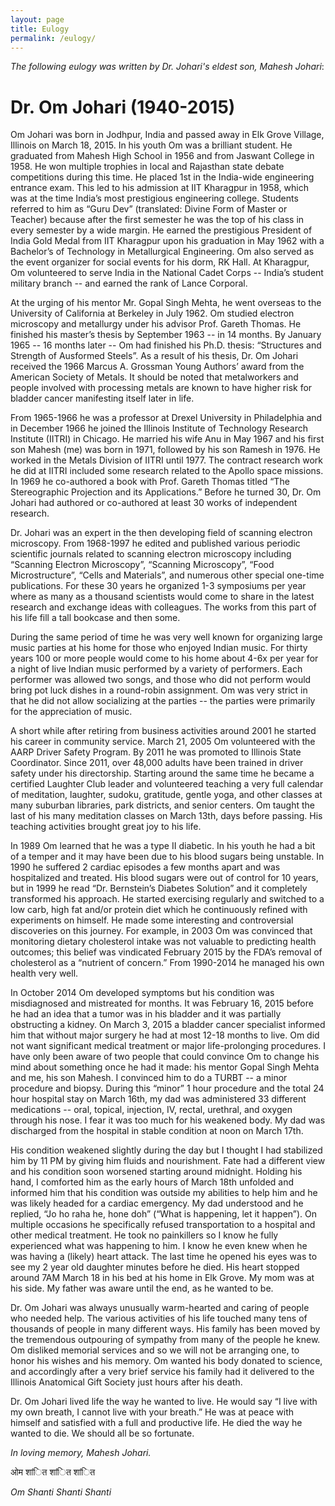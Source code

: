 ```yaml
---
layout: page
title: Eulogy
permalink: /eulogy/
---
```


*The following eulogy was written by Dr. Johari's eldest son, Mahesh Johari*:

Dr. Om Johari (1940-2015)
===

Om Johari was born in Jodhpur, India and passed away in Elk Grove Village, Illinois on March 18, 2015.  In his youth Om was a brilliant student.  He graduated from Mahesh High School in 1956 and from Jaswant College in 1958.  He won multiple trophies in local and Rajasthan state debate competitions during this time.  He placed 1st in the India-wide engineering entrance exam.  This led to his admission at IIT Kharagpur in 1958, which was at the time India’s most prestigious engineering college.  Students referred to him as “Guru Dev” (translated: Divine Form of Master or Teacher) because after the first semester he was the top of his class in every semester by a wide margin.  He earned the prestigious President of India Gold Medal from IIT Kharagpur upon his graduation in May 1962 with a Bachelor’s of Technology in Metallurgical Engineering.  Om also served as the event organizer for social events for his dorm, RK Hall.  At Kharagpur, Om volunteered to serve India in the National Cadet Corps -- India’s student military branch -- and earned the rank of Lance Corporal.

At the urging of his mentor Mr. Gopal Singh Mehta, he went overseas to the University of California at Berkeley in July 1962.  Om studied electron microscopy and metallurgy under his advisor Prof. Gareth Thomas.  He finished his master’s thesis by September 1963 -- in 14 months.  By January 1965 -- 16 months later -- Om had finished his Ph.D. thesis: “Structures and Strength of Ausformed Steels”.  As a result of his thesis, Dr. Om Johari received the 1966 Marcus A. Grossman Young Authors’ award from the American Society of Metals.  It should be noted that metalworkers and people involved with processing metals are known to have higher risk for bladder cancer manifesting itself later in life.

From 1965-1966 he was a professor at Drexel University in Philadelphia and in December 1966 he joined the Illinois Institute of Technology Research Institute (IITRI) in Chicago.  He married his wife Anu in May 1967 and his first son Mahesh (me) was born in 1971, followed by his son Ramesh in 1976.  He worked in the Metals Division of IITRI until 1977.  The contract research work he did at IITRI included some research related to the Apollo space missions.  In 1969 he co-authored a book with Prof. Gareth Thomas titled “The Stereographic Projection and its Applications.”  Before he turned 30, Dr. Om Johari had authored or co-authored at least 30 works of independent research.

Dr. Johari was an expert in the then developing field of scanning electron microscopy.  From 1968-1997 he edited and published various periodic scientific journals related to scanning electron microscopy including “Scanning Electron Microscopy”, “Scanning Microscopy”, “Food Microstructure”, “Cells and Materials”, and numerous other special one-time publications.  For these 30 years he organized 1-3 symposiums per year where as many as a thousand scientists would come to share in the latest research and exchange ideas with colleagues.  The works from this part of his life fill a tall bookcase and then some.

During the same period of time he was very well known for organizing large music parties at his home for those who enjoyed Indian music.  For thirty years 100 or more people would come to his home about 4-6x per year for a night of live Indian music performed by a variety of performers.  Each performer was allowed two songs, and those who did not perform would bring pot luck dishes in a round-robin assignment.  Om was very strict in that he did not allow socializing at the parties -- the parties were primarily for the appreciation of music.

A short while after retiring from business activities around 2001 he started his career in community service.  March 21, 2005 Om volunteered with the AARP Driver Safety Program.  By 2011 he was promoted to Illinois State Coordinator.  Since 2011, over 48,000 adults have been trained in driver safety under his directorship. Starting around the same time he became a certified Laughter Club leader and volunteered teaching a very full calendar of meditation, laughter, sudoku, gratitude, gentle yoga, and other classes at many suburban libraries, park districts, and senior centers.  Om taught the last of his many meditation classes on March 13th, days before passing.  His teaching activities brought great joy to his life.

In 1989 Om learned that he was a type II diabetic.  In his youth he had a bit of a temper and it may have been due to his blood sugars being unstable.  In 1990 he suffered 2 cardiac episodes a few months apart and was hospitalized and treated.  His blood sugars were out of control for 10 years, but in 1999 he read “Dr. Bernstein’s Diabetes Solution” and it completely transformed his approach.  He started exercising regularly and switched to a low carb, high fat and/or protein diet which he continuously refined with experiments on himself.  He made some interesting and controversial discoveries on this journey.  For example, in 2003 Om was convinced that monitoring dietary cholesterol intake was not valuable to predicting health outcomes; this belief was vindicated February 2015 by the FDA’s removal of cholesterol as a “nutrient of concern.”  From 1990-2014 he managed his own health very well.

In October 2014 Om developed symptoms but his condition was misdiagnosed and mistreated for months.  It was February 16, 2015 before he had an idea that a tumor was in his bladder and it was partially obstructing a kidney.  On March 3, 2015 a bladder cancer specialist informed him that without major surgery he had at most 12-18 months to live.  Om did not want significant medical treatment or major life-prolonging procedures.  I have only been aware of two people that could convince Om to change his mind about something once he had it made: his mentor Gopal Singh Mehta and me, his son Mahesh.  I convinced him to do a TURBT -- a minor procedure and biopsy.  During this “minor” 1 hour procedure and the total 24 hour hospital stay on March 16th, my dad was administered 33 different medications -- oral, topical, injection, IV, rectal, urethral, and oxygen through his nose.  I fear it was too much for his weakened body.  My dad was discharged from the hospital in stable condition at noon on March 17th.

His condition weakened slightly during the day but I thought I had stabilized him by 11 PM by giving him fluids and nourishment.  Fate had a different view and his condition soon worsened starting around midnight.  Holding his hand, I comforted him as the early hours of March 18th unfolded and informed him that his condition was outside my abilities to help him and he was likely headed for a cardiac emergency.  My dad understood and he replied, “Jo ho raha he, hone doh” (“What is happening, let it happen”).  On multiple occasions he specifically refused transportation to a hospital and other medical treatment. He took no painkillers so I know he fully experienced what was happening to him.  I know he even knew when he was having a (likely) heart attack.  The last time he opened his eyes was to see my 2 year old daughter minutes before he died.  His heart stopped around 7AM March 18 in his bed at his home in Elk Grove.  My mom was at his side.  My father was aware until the end, as he wanted to be.

Dr. Om Johari was always unusually warm-hearted and caring of people who needed help.  The various activities of his life touched many tens of thousands of people in many different ways.  His family has been moved by the tremendous outpouring of sympathy from many of the people he knew.  Om disliked memorial services and so we will not be arranging one, to honor his wishes and his memory.  Om wanted his body donated to science, and accordingly after a very brief service his family had it delivered to the Illinois Anatomical Gift Society just hours after his death.

Dr. Om Johari lived life the way he wanted to live.  He would say “I live with my own breath, I cannot live with your breath.”   He was at peace with himself and satisfied with a full and productive life.  He died the way he wanted to die.  We should all be so fortunate.

*In loving memory, Mahesh Johari.*

ओम शांित शांित शांित

*Om Shanti Shanti Shanti*

